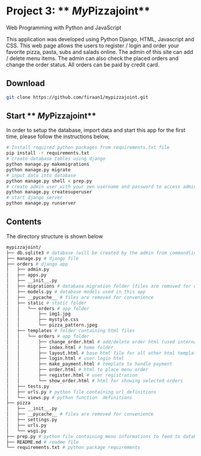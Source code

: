 # Project 3: ** *My*Pizzajoint**

Web Programming with Python and JavaScript

This application was developed using Python Django, HTML, Javascript and CSS.
This web page allows the users to register / login and order your favorite pizza, pasta, subs and salads online. The admin of this site can add / delete menu items. The admin can also check the placed orders and change the order status. All orders can be paid by credit card.

## Download
``` bash
git clone https://github.com/firaan1/mypizzajoint.git
```
## Start ** *My*Pizzajoint**
In order to setup the database, import data and start this app for the first time, please follow the instructions below,
``` bash
# Install required python packages from requirements.txt file
pip install -r requirements.txt
# create database tables using django
python manage.py makemigrations
python manage.py migrate
# input data into database
python manage.py shell < prep.py
# create admin user with your own username and password to access admin page
python manage.py createsuperuser
# start django server
python manage.py runserver
```

## Contents
The directory structure is shown below
``` bash
mypizzajoint/
├── db.sqlite3 # database (will be created by the admin from commandline)
├── manage.py # django file
├── orders # django app
│   ├── admin.py
│   ├── apps.py
│   ├── __init__.py
│   ├── migrations # database migration folder (files are removed for convenience)
│   ├── models.py # database models used in this app
│   ├── __pycache__ # files are removed for convenience
│   ├── static # static folder
│   │   └── orders # app folder
│   │       ├── img1.jpg
│   │       ├── mystyle.css
│   │       └── pizza_pattern.jpeg
│   ├── templates # folder containing html files
│   │   └── orders # app folder
│   │       ├── change_order.html # add/delete order html (used internally)
│   │       ├── index.html # home folder
│   │       ├── layout.html # base html file for all other html templates
│   │       ├── login.html # user login html
│   │       ├── make_payment.html # template to handle payment
│   │       ├── order.html # html to place menu order
│   │       ├── register.html # user registration
│   │       └── show_order.html # html for showing selected orders
│   ├── tests.py
│   ├── urls.py # python file containing url definitions
│   └── views.py # python function  definitions
├── pizza
│   ├── __init__.py
│   ├── __pycache__ # files are removed for convenience
│   ├── settings.py
│   ├── urls.py
│   └── wsgi.py
├── prep.py # python file containing menu informations to feed to database
├── README.md # readme file
└── requirements.txt # python package requirements
```
